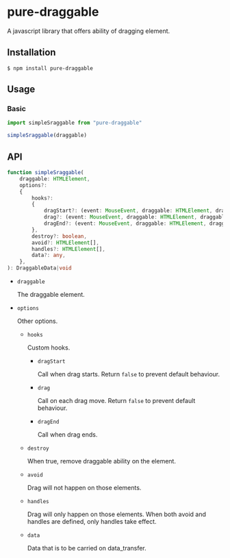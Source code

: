 # pure-draggable

A javascript library that offers ability of dragging element.

## Installation

`$ npm install pure-draggable`

## Usage

### Basic
```js
import simpleSraggable from "pure-draggable"

simpleSraggable(draggable)
```

## API

```ts
function simpleSraggable(
    draggable: HTMLElement,
    options?:
    {
        hooks?:
        {
            dragStart?: (event: MouseEvent, draggable: HTMLElement, draggable_data: ResizerData) => void|false,
            drag?: (event: MouseEvent, draggable: HTMLElement, draggable_data: ResizerData) => void|false,
            dragEnd?: (event: MouseEvent, draggable: HTMLElement, draggable_data: ResizerData) => void,
        },
        destroy?: boolean,
        avoid?: HTMLElement[],
        handles?: HTMLElement[],
        data?: any,
    },
): DraggableData|void
```

- `draggable`

    The draggable element.

- `options`

    Other options.

    - `hooks`

        Custom hooks.

        - `dragStart`

            Call when drag starts. Return `false` to prevent default behaviour.

        - `drag`

            Call on each drag move. Return `false` to prevent default behaviour.

        - `dragEnd`

            Call when drag ends.

    - `destroy`
    
        When true, remove draggable ability on the element.

    - `avoid`

        Drag will not happen on those elements.
    
    - `handles`
    
        Drag will only happen on those elements. When both avoid and handles are defined, only handles take effect.
    
    - `data`

        Data that is to be carried on data_transfer.